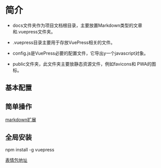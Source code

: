 # 简介

- docs文件夹作为项目文档根目录，主要放置Markdown类型的文章和.vuepress文件夹。

- .vuepress目录主要用于存放VuePress相关的文件。

- config.js是VuePress必要的配置文件，它导出y一个javascript对象。

- public文件夹，此文件夹主要放静态资源文件，例如favicons和 PWA的图标。

## 基本配置

## 简单操作

[markdown扩展](http://caibaojian.com/vuepress/guide/markdown.html)

## 全局安装

npm install -g vuepress

[表情包地址](https://github.com/ikatyang/emoji-cheat-sheet)
